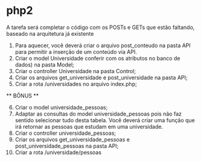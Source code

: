 # php2

A tarefa será completar o código com os POSTs e GETs que estão faltando, baseado na
arquitetura já existente
1) Para aquecer, você deverá criar o arquivo post_conteudo na pasta API para permitir
a inserção de um conteúdo via API.
2) Criar o model Universidade conferir com os atributos no banco de dados) na pasta
Model;
3) Criar o controller Universidade na pasta Control;
4) Criar os arquivos get_universidade e post_universidade na pasta API;
5) Criar a rota /universidades no arquivo index.php;

** BÔNUS **

6) Criar o model universidade_pessoas;
7) Adaptar as consultas do model universidade_pessoas pois não faz sentido
selecionar tudo desta tabela. Você deverá criar uma função que irá retornar as
pessoas que estudam em uma universidade.
8) Criar o controller universidade_pessoas;
9) Criar os arquivos get_universidade_pessoas e post_universidade_pessoas na pasta
API;
10) Criar a rota /universidade/pessoas
